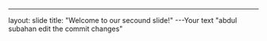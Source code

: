 ---
layout: slide
title: "Welcome to our secound slide!"
---Your text 
"abdul subahan edit the commit changes"
